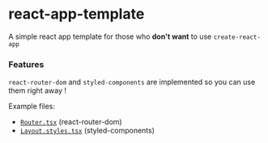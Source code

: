 # react-app-template

A simple react app template for those who **don't want** to use `create-react-app`

### Features

`react-router-dom` and `styled-components` are implemented so you can use them right away !

Example files:

- [`Router.tsx`](src/router/Router.tsx) (react-router-dom)
- [`Layout.styles.tsx`](src/layout/Layout.styles.tsx) (styled-components)

